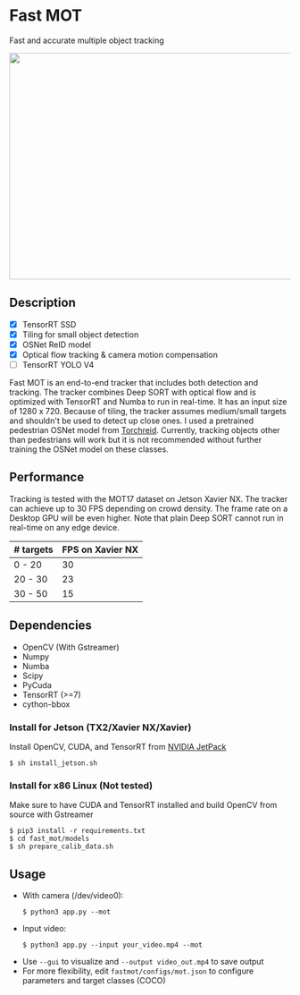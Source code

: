 # Fast MOT
Fast and accurate multiple object tracking

<img src="assets/demo.gif" width="720" height="405" />

## Description
  - [x] TensorRT SSD
  - [x] Tiling for small object detection
  - [x] OSNet ReID model
  - [x] Optical flow tracking & camera motion compensation
  - [ ] TensorRT YOLO V4
  
Fast MOT is an end-to-end tracker that includes both detection and tracking. The tracker combines Deep SORT with optical flow and is optimized with TensorRT and Numba to run in real-time. It has an input size of 1280 x 720. Because of tiling, the tracker assumes medium/small targets and shouldn't be used to detect up close ones. I used a pretrained pedestrian OSNet model from [Torchreid](https://github.com/KaiyangZhou/deep-person-reid). Currently, tracking objects other than pedestrians will work but it is not recommended without further training the OSNet model on these classes. 

## Performance
Tracking is tested with the MOT17 dataset on Jetson Xavier NX. The tracker can achieve up to 30 FPS depending on crowd density. The frame rate on a Desktop GPU will be even higher. Note that plain Deep SORT cannot run in real-time on any edge device. 

| # targets  | FPS on Xavier NX |
| ------------- | ------------- |
| 0 - 20  | 30  |
| 20 - 30  | 23  |
| 30 - 50  | 15  |

## Dependencies
- OpenCV (With Gstreamer)
- Numpy
- Numba
- Scipy
- PyCuda
- TensorRT (>=7)
- cython-bbox

### Install for Jetson (TX2/Xavier NX/Xavier)
Install OpenCV, CUDA, and TensorRT from [NVIDIA JetPack](https://developer.nvidia.com/embedded/jetpack)    
  ```
  $ sh install_jetson.sh
  ```
### Install for x86 Linux (Not tested)
Make sure to have CUDA and TensorRT installed and build OpenCV from source with Gstreamer
  ```
  $ pip3 install -r requirements.txt
  $ cd fast_mot/models
  $ sh prepare_calib_data.sh
  ```

## Usage
- With camera (/dev/video0): 
  ```
  $ python3 app.py --mot
  ```
- Input video: 
  ```
  $ python3 app.py --input your_video.mp4 --mot
  ```
- Use `--gui` to visualize and `--output video_out.mp4` to save output
- For more flexibility, edit `fastmot/configs/mot.json` to configure parameters and target classes (COCO)
